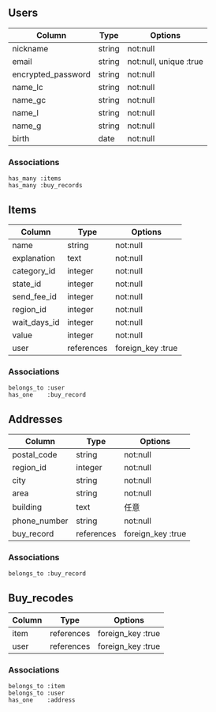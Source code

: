 ## Users
|Column             |Type       |Options                                  |
|-----------        |-----------|-----------------------------------------|
|nickname           |string     |not:null                                 |
|email              |string     |not:null, unique :true                   |
|encrypted_password |string     |not:null                                 |
|name_lc            |string     |not:null                                 |
|name_gc            |string     |not:null                                 |
|name_l             |string     |not:null                                 |
|name_g             |string     |not:null                                 |
|birth              |date       |not:null                                 |


### Associations
    has_many :items
    has_many :buy_records

## Items
|Column      |Type       |Options                                  |
|----------- |-----------|-----------------------------------------|
|name        |string     |not:null                                 |
|explanation |text       |not:null                                 |
|category_id |integer    |not:null                                 |
|state_id    |integer    |not:null                                 |
|send_fee_id |integer    |not:null                                 |
|region_id   |integer    |not:null                                 |
|wait_days_id|integer    |not:null                                 |
|value       |integer    |not:null                                 |
|user        |references |foreign_key :true                        |

### Associations
    belongs_to :user
    has_one    :buy_record

## Addresses
|Column       |Type       |Options                                  |
|-------------|-----------|-----------------------------------------|
|postal_code  |string     |not:null                                 |
|region_id    |integer    |not:null                                 |
|city         |string     |not:null                                 |
|area         |string     |not:null                                 |
|building     |text       |任意                                      |
|phone_number |string     |not:null                                 |
|buy_record   |references |foreign_key :true                        |

### Associations
    belongs_to :buy_record

## Buy_recodes
|Column       |Type       |Options                                  |
|-------------|-----------|-----------------------------------------|
|item         |references |foreign_key :true                        |
|user         |references |foreign_key :true                        |

### Associations
    belongs_to :item
    belongs_to :user
    has_one    :address